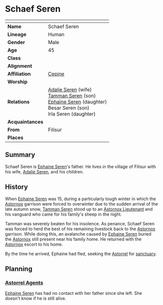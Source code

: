 # Schaef Seren

| []() | |
| --- | --- |
| **Name** | Schaef Seren |
| **Lineage** | Human |
| **Gender** | Male |
| **Age** | 45 |
| **Class** | |
| **Alignment** | |
| **Affiliation** | [Cepine](../lineages/cepine.md) |
| **Worship** | |
| **Relations** | [Adalie Seren](adalie-seren.md) (wife)<br>[Tamman Seren](tamman-seren.md) (son)<br>[Ephaine Seren](ephaine-seren.md) (daughter)<br>Besar Seren (son)<br>Irla Seren (daughter) |
| **Acquaintances** | |
| **From** | Filisur |
| **Places** | |

## Summary

Schaef Seren is [Ephaine Seren](ephaine-seren.md)'s father. He lives in the village of Filisur with his wife, [Adalie Seren](adalie-seren.md), and his children.

## History

When [Ephaine Seren](ephaine-seren.md) was 15, during a particularly tough winter in which the [Astornox](../organisations/astornox/astornox.md) garrison were forced to overwinter due to the sudden arrival of the late autumn snow, [Tamman Seren](tamman-seren.md) stood up to an [Astornox Lieutenant](../organisations/astornox/ranks/astornox-lieutenant.md) and his vanguard who came for his family's sheep in the night.

Tamman was severely beaten for his insolence. As penance, Schaef Seren was forced to herd the best of his remaining livestock back to the [Astornox](../organisations/astornox/astornox.md) garrison. While doing this, an avalanche caused by [Ephaine Seren](ephaine-seren.md) buried the [Astornox](../organisations/astornox/astornox.md) still present near his family home. He returned with the [Astornox](../organisations/astornox/astornox.md) escort to his home.

By the time he arrived, Ephaine had fled, seeking the [Astorrel](../organisations/astorrel/astorrel.md) for [sanctuary](../organisations/astorrel/sanctuary.md).

## Planning

### [Astorrel Agents](../campaigns/astorrel-agents.md)

[Ephaine Seren](ephaine-seren.md) has had no contact with her father since she left. She doesn't know if he is still alive.
